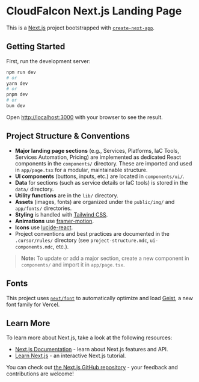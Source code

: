 # CloudFalcon Next.js Landing Page

This is a [Next.js](https://nextjs.org) project bootstrapped with [`create-next-app`](https://nextjs.org/docs/app/api-reference/cli/create-next-app).

## Getting Started

First, run the development server:

```bash
npm run dev
# or
yarn dev
# or
pnpm dev
# or
bun dev
```

Open [http://localhost:3000](http://localhost:3000) with your browser to see the result.

## Project Structure & Conventions

- **Major landing page sections** (e.g., Services, Platforms, IaC Tools, Services Automation, Pricing) are implemented as dedicated React components in the `components/` directory. These are imported and used in `app/page.tsx` for a modular, maintainable structure.
- **UI components** (buttons, inputs, etc.) are located in `components/ui/`.
- **Data** for sections (such as service details or IaC tools) is stored in the `data/` directory.
- **Utility functions** are in the `lib/` directory.
- **Assets** (images, fonts) are organized under the `public/img/` and `app/fonts/` directories.
- **Styling** is handled with [Tailwind CSS](https://tailwindcss.com/).
- **Animations** use [framer-motion](https://www.framer.com/motion/).
- **Icons** use [lucide-react](https://lucide.dev/).
- Project conventions and best practices are documented in the `.cursor/rules/` directory (see `project-structure.mdc`, `ui-components.mdc`, etc.).

> **Note:** To update or add a major section, create a new component in `components/` and import it in `app/page.tsx`.

## Fonts

This project uses [`next/font`](https://nextjs.org/docs/app/building-your-application/optimizing/fonts) to automatically optimize and load [Geist](https://vercel.com/font), a new font family for Vercel.

## Learn More

To learn more about Next.js, take a look at the following resources:

- [Next.js Documentation](https://nextjs.org/docs) - learn about Next.js features and API.
- [Learn Next.js](https://nextjs.org/learn) - an interactive Next.js tutorial.

You can check out [the Next.js GitHub repository](https://github.com/vercel/next.js) - your feedback and contributions are welcome!
